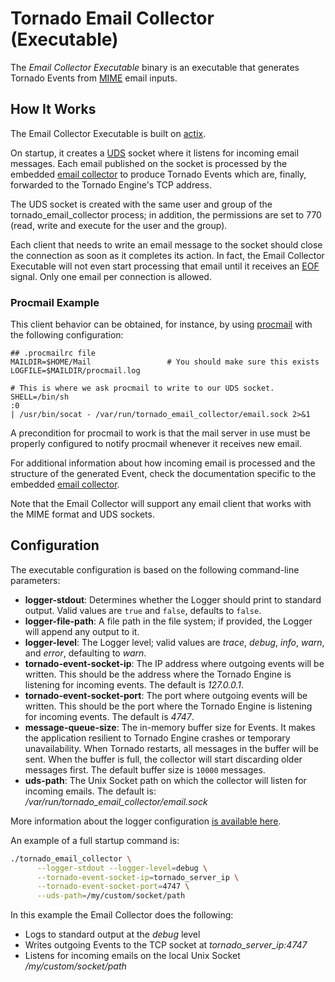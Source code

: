# Tornado Email Collector (Executable)

The _Email Collector Executable_ binary is an executable that generates Tornado Events from
[MIME](https://en.wikipedia.org/wiki/MIME) email inputs.


## How It Works

The Email Collector Executable is built on
[actix](https://github.com/actix/actix).

On startup, it creates a [UDS](https://en.wikipedia.org/wiki/Unix_domain_socket) 
socket where it listens for incoming email messages. 
Each email published on the socket is processed by the embedded
[email collector](../../../collector/email/doc/README.md)
to produce Tornado Events which are, finally, forwarded to the
Tornado Engine's TCP address.

The UDS socket is created with the same user and group of the tornado_email_collector process;
 in addition, the permissions are set to 770 (read, write and execute for the user and the group).

Each client that needs to write an email message to the socket should close the connection
as soon as it completes its action. In fact, the Email Collector Executable will not even start
processing that email until it receives an [EOF](https://en.wikipedia.org/wiki/End-of-file)
signal. Only one email per connection is allowed.


### Procmail Example

This client behavior can be obtained, for instance, by using
[procmail](https://en.wikipedia.org/wiki/Procmail) 
with the following configuration:
```
## .procmailrc file
MAILDIR=$HOME/Mail                 # You should make sure this exists
LOGFILE=$MAILDIR/procmail.log

# This is where we ask procmail to write to our UDS socket.
SHELL=/bin/sh
:0
| /usr/bin/socat - /var/run/tornado_email_collector/email.sock 2>&1
```

A precondition for procmail to work is that the mail server in use must be properly
configured to notify procmail whenever it receives new email.

For additional information about how incoming email is processed and
the structure of the generated Event, check the documentation specific to the 
embedded 
[email collector](../../../collector/email/doc/README.md).

Note that the Email Collector will support any email client that works with the
MIME format and UDS sockets.


## Configuration

The executable configuration is based on the following command-line parameters:
- __logger-stdout__:  Determines whether the Logger should print to standard output.
  Valid values are `true` and `false`, defaults to `false`.
- __logger-file-path__:  A file path in the file system; if provided, the Logger will
  append any output to it.
- __logger-level__:  The Logger level; valid values are _trace_, _debug_, _info_, _warn_, and
  _error_, defaulting to _warn_.
- __tornado-event-socket-ip__:  The IP address where outgoing events will be written.
  This should be the address where the Tornado Engine is listening for incoming events.
  The default is _127.0.0.1_.
- __tornado-event-socket-port__:  The port where outgoing events will be written.
  This should be the port where the Tornado Engine is listening for incoming events.
  The default is _4747_.
- __message-queue-size__:  The in-memory buffer size for Events. It makes the application
  resilient to Tornado Engine crashes or temporary unavailability.
  When Tornado restarts, all messages in the buffer will be sent.
  When the buffer is full, the collector will start discarding older messages first.
  The default buffer size is `10000` messages.
- __uds-path__: The Unix Socket path on which the collector will listen for incoming emails.
    The default is: _/var/run/tornado_email_collector/email.sock_
    
More information about the logger configuration
[is available here](../../../common/logger/doc/README.md).


An example of a full startup command is:
```bash
./tornado_email_collector \
      --logger-stdout --logger-level=debug \
      --tornado-event-socket-ip=tornado_server_ip \
      --tornado-event-socket-port=4747 \
      --uds-path=/my/custom/socket/path
```

In this example the Email Collector does the following:
- Logs to standard output at the *debug* level
- Writes outgoing Events to the TCP socket at _tornado_server_ip:4747_
- Listens for incoming emails on the local Unix Socket _/my/custom/socket/path_  

